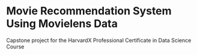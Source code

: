 # Movie Recommendation System Using Movielens Data
Capstone project for the HarvardX Professional Certificate in Data Science Course
